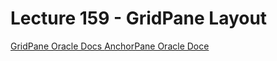 # Lecture 159 - GridPane Layout

[GridPane Oracle Docs ](https://docs.oracle.com/javase/8/javafx/api/javafx/scene/layout/GridPane.html)
[AnchorPane Oracle Doce](https://docs.oracle.com/javase/8/javafx/api/javafx/scene/layout/AnchorPane.html)

